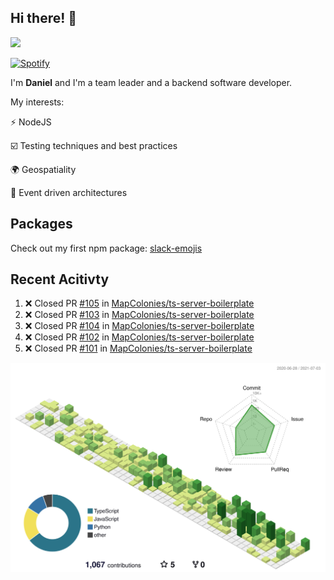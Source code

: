 ## Hi there! 👋

<p>
  <img src="https://github-readme-stats.vercel.app/api?username=syncush&theme=tokyonight">
</p>

[![Spotify](https://novatorem-rust.vercel.app/api/spotify)](https://open.spotify.com/user/syncush)

I'm **Daniel** and I'm a team leader and a backend software developer.

My interests:

⚡ NodeJS

☑️ Testing techniques and best practices

🌍 Geospatiality

🧠 Event driven architectures

## Packages
Check out my first npm package: [slack-emojis](https://www.npmjs.com/package/slack-emojis)

## Recent Acitivty
<!--START_SECTION:activity-->
1. ❌ Closed PR [#105](https://github.com/MapColonies/ts-server-boilerplate/pull/105) in [MapColonies/ts-server-boilerplate](https://github.com/MapColonies/ts-server-boilerplate)
2. ❌ Closed PR [#103](https://github.com/MapColonies/ts-server-boilerplate/pull/103) in [MapColonies/ts-server-boilerplate](https://github.com/MapColonies/ts-server-boilerplate)
3. ❌ Closed PR [#104](https://github.com/MapColonies/ts-server-boilerplate/pull/104) in [MapColonies/ts-server-boilerplate](https://github.com/MapColonies/ts-server-boilerplate)
4. ❌ Closed PR [#102](https://github.com/MapColonies/ts-server-boilerplate/pull/102) in [MapColonies/ts-server-boilerplate](https://github.com/MapColonies/ts-server-boilerplate)
5. ❌ Closed PR [#101](https://github.com/MapColonies/ts-server-boilerplate/pull/101) in [MapColonies/ts-server-boilerplate](https://github.com/MapColonies/ts-server-boilerplate)
<!--END_SECTION:activity-->

![contrib](./profile-3d-contrib/profile-green-animate.svg)
